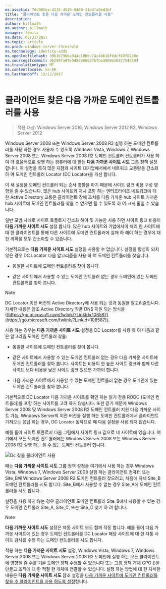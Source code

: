 ```yaml
---
ms.assetid: 7dd905ea-4235-4519-8400-31b4fa0ed1bf
title: "클라이언트 찾은 다음 가까운 도메인 컨트롤러를 사용"
description: 
author: billmath
ms.author: billmath
manager: femila
ms.date: 05/31/2017
ms.topic: article
ms.prod: windows-server-threshold
ms.technology: identity-adds
ms.openlocfilehash: 39b1b79bba944c10b0c74c4bb18f6dcf80f8230e
ms.sourcegitcommit: db290fa07e9d50686667bfba3969e20377548504
ms.translationtype: MT
ms.contentlocale: ko-KR
ms.lasthandoff: 12/12/2017
---
```

# <a name="enabling-clients-to-locate-the-next-closest-domain-controller"></a>클라이언트 찾은 다음 가까운 도메인 컨트롤러를 사용

>적용 대상: Windows Server 2016, Windows Server 2012 R2, Windows Server 2012

Windows Server 2008 또는 Windows Server 2008 R2 실행 하는 도메인 컨트롤러를 사용 하는 경우 사용자 수 있도록 Windows Vista, Windows 7, Windows Server 2008 또는 Windows Server 2008 R2 도메인 컨트롤러 컨트롤러가 사용 하 여 더 효율적으로 실행 하는 컴퓨터에 대 한는 **다음 가까운 사이트 시도** 그룹 정책 설정 합니다. 이 설정을 특히 많은 지점와 사이트 대기업에서에서 네트워크 교통량을 간소화 하 여 도메인 컨트롤러 Locator (DC Locator)을 개선 합니다.  
  
이 새 설정을 도메인 컨트롤러 되는 순서 영향을 하기 때문에 사이트 링크 비용 구성 영향을 줄 수 있습니다. 많은 hub 사이트와 지사 포함 하는 엔터프라이즈 네트워크에 대 한 Active Directory 교통은 클라이언트 장애 조치를 다음 가까운 hub 사이트 가까운 hub 사이트에 도메인 컨트롤러를 찾을 수 없으면 될 수 있도록 하 여 크게 줄일 수 있습니다.  
  
일반 모범 사례로 사이트 토폴로지 간소화 해야 및 가능한 사용 하면 사이트 링크 비용이 **다음 가까운 사이트 시도** 설정 합니다. 많은 hub 사이트와 기업에서이 처리 한 사이트에 대 한 클라이언트를 통해 다른 사이트에 도메인 컨트롤러에 실패 하 해야 하는 경우에 대 한 계획을 모두 간소화할 수 있습니다.  
  
기본적으로는 **다음 가까운 사이트 시도** 설정을 사용할 수 없습니다. 설정을 활성화 되지 않은 경우 DC Locator 다음 알고리즘을 사용 하 여 도메인 컨트롤러를 찾습니다.  
  
-   동일한 사이트에 도메인 컨트롤러를 찾아 봅니다.  
  
-   같은 사이트에서 사용할 수 있는 도메인 컨트롤러 없는 경우 도메인에 있는 도메인 컨트롤러를 찾아 봅니다.  
  
> [!NOTE]  
> DC Locator 이전 버전의 Active Directory에 사용 되는 것과 동일한 알고리즘입니다. 자세한 내용은 참조 Active Directory 작품 DNS 지원 되는 방식을 ([https://go.microsoft.com/fwlink/?LinkId=108587](https://go.microsoft.com/fwlink/?LinkId=108587)).  
  
사용 하는 경우는 **다음 가까운 사이트 시도** 설정을 DC Locator를 사용 하 여 다음과 같은 알고리즘 도메인 컨트롤러 찾을:  
  
-   동일한 사이트에 도메인 컨트롤러를 찾아 봅니다.  
  
-   같은 사이트에서 사용할 수 있는 도메인 컨트롤러 없는 경우 다음 가까운 사이트에 도메인 컨트롤러를 찾아 봅니다. 사이트는 비용이 한 높은 사이트 링크와 함께 다른 사이트 보다 비용을 낮은 사이트 링크 있으면 가까이 합니다.  
  
-   다음 가까운 사이트에서 사용할 수 있는 도메인 컨트롤러 없는 경우 도메인에 있는 도메인 컨트롤러를 찾아 봅니다.  
  
기본적으로 DC Locator 다음 가까운 사이트를 확인 하는 읽기 전용 RODC (도메인 컨트롤러)를 포함 하는 사이트를 고려 하지 않습니다. 또한 같기 때문에 Windows Server 2008 및 Windows Server 2008 R2 도메인 컨트롤러 지원 다음 가까운 사이트 기능, Windows Server의 이전 버전을 실행 하는 도메인 컨트롤러에서 클라이언트 가져오는 응답 하는 경우, DC Locator 동작으로 때 다음 설정을 사용 되지 않습니다.  
  
예를 들어 사이트 토폴로지 다음 그림에서 사이트 링크 값으로 네 사이트에 있습니다. 여기에서 모든 도메인 컨트롤러에는 Windows Server 2008 또는 Windows Server 2008 R2 실행 하는 쓸 수 있는 도메인 컨트롤러 합니다.  
  
![Dc 찾을 클라이언트 사용](media/Enabling-Clients-to-Locate-the-Next-Closest-Domain-Controller/beff4087-fb2a-463b-96ac-d440a9e29b75.gif)  
  
때는 **다음 가까운 사이트 시도** 그룹 정책 설정을 여기에서 사용 하는 경우 Windows Vista, Windows 7, Windows Server 2008 실행 하는 클라이언트 컴퓨터 또는 Site_B에 Windows Server 2008 R2 도메인 컨트롤러 찾으려고, 처음에 자체 Site_B 도메인 컨트롤러를 시도 합니다. Site_B에서 사용할 수 없는 경우 Site_A에 도메인 컨트롤러를 시도 합니다.  
  
설정을 사용 하지 않는 경우 클라이언트 도메인 컨트롤러 Site_B에서 사용할 수 있는 경우 도메인 컨트롤러 Site_A, Site_C, 또는 Site_D 찾기 하 려 합니다.  
  
> [!NOTE]  
> **다음 가까운 사이트 시도** 설정은 자동 사이트 보도 함께 작동 합니다. 예를 들어 다음 가까운 사이트에 있는 경우 도메인 컨트롤러를 DC Locator 해당 사이트에 대 한 자동 사이트 검사를 수행 하는 도메인 컨트롤러를 시도 합니다.  
  
적용 하는 **다음 가까운 사이트 시도** 설정, Windows Vista, Windows 7, Windows Server 2008 또는 Windows Server 2008 R2 도메인에 실행 하는 모든 클라이언트에 영향을 줄 수를 기본 도메인 정책 수정할 수 있습니다 또는 그룹 정책 개체 GPO ()을 만들고 조직에 대 한 적절 한 개체에 연결할 수 있습니다. 설정 하는 방법에 대 한 자세한 내용은 **다음 가까운 사이트 시도** 참조 설정을 [다음 가까운 사이트에 도메인 컨트롤러를 찾을 수 클라이언트를 사용 하도록 설정](https://technet.microsoft.com/library/cc772592.aspx)합니다.  
  


